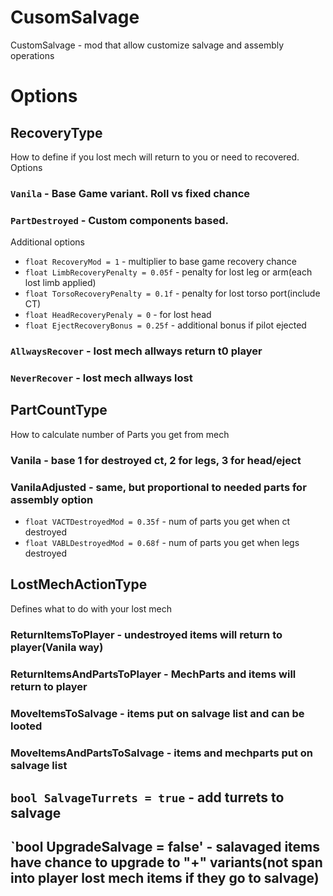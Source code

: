 # CusomSalvage

CustomSalvage - mod that allow customize salvage and assembly operations

# Options

## RecoveryType

How to define if you lost mech will return to you or need to recovered. Options

### `Vanila` - Base Game variant. Roll vs fixed chance
### `PartDestroyed` - Custom components based. 
Additional options
- `float RecoveryMod = 1` - multiplier to base game recovery chance
- `float LimbRecoveryPenalty = 0.05f` - penalty for lost leg or arm(each lost limb applied)
- `float TorsoRecoveryPenalty = 0.1f` - penalty for lost torso port(include CT)
- `float HeadRecoveryPenaly = 0` - for lost head
- `float EjectRecoveryBonus = 0.25f` - additional bonus if pilot ejected

### `AllwaysRecover` - lost mech allways return t0 player
### `NeverRecover` - lost mech allways lost

## PartCountType

How to calculate number of Parts you get from mech

### Vanila - base 1 for destroyed ct, 2 for legs, 3 for head/eject
### VanilaAdjusted - same, but proportional to needed parts for assembly option
- `float VACTDestroyedMod = 0.35f` - num of parts you get when ct destroyed
- `float VABLDestroyedMod = 0.68f` - num of parts you get when legs destroyed

## LostMechActionType 
Defines what to do with your lost mech

### ReturnItemsToPlayer - undestroyed items will return to player(Vanila way)
### ReturnItemsAndPartsToPlayer - MechParts and items will return to player
### MoveItemsToSalvage - items put on salvage list and can be looted
### MoveItemsAndPartsToSalvage - items and mechparts put on salvage list

## `bool SalvageTurrets = true` - add turrets to salvage
## `bool UpgradeSalvage = false' - salavaged items have chance to upgrade to "+" variants(not span into player lost mech items if they go to salvage)


